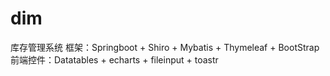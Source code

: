 # dim
库存管理系统
框架：Springboot + Shiro + Mybatis + Thymeleaf + BootStrap
前端控件：Datatables + echarts + fileinput + toastr
